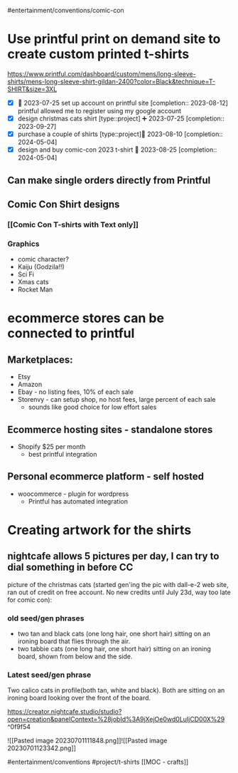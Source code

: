 #entertainment/conventions/comic-con

# Use printful print on demand site to create custom printed t-shirts
https://www.printful.com/dashboard/custom/mens/long-sleeve-shirts/mens-long-sleeve-shirt-gildan-2400?color=Black&technique=T-SHIRT&size=3XL
- [x] 🛫 2023-07-25 set up account on printful site  [completion:: 2023-08-12]
      printful allowed me to register using my google account
- [x] design christmas cats shirt [type::project] ➕ 2023-07-25  [completion:: 2023-09-27]
- [x] purchase a couple of shirts [type::project]🛫 2023-08-10  [completion:: 2024-05-04]
- [x] design and buy comic-con 2023 t-shirt 🛫 2023-08-25  [completion:: 2024-05-04]

## Can make single orders directly from Printful
## Comic Con Shirt designs
### [[Comic Con T-shirts with Text only]]
### Graphics 
- comic character?
- Kaiju (Godzila!!)
- Sci Fi
- Xmas cats
- Rocket Man

# ecommerce stores can be connected to printful
## Marketplaces:
* Etsy
* Amazon
* Ebay - no listing fees, 10% of each sale
* Storenvy - can setup shop, no host fees, large percent of each sale
	* sounds like good choice for low effort sales
## Ecommerce hosting sites - standalone stores
* Shopify $25 per month 
	* best printful integration
## Personal ecommerce platform - self hosted
* woocommerce - plugin for wordpress
	* Printful has automated integration
# Creating artwork for the shirts

## nightcafe allows 5 pictures per day, I can try to dial something in before CC

picture of the christmas cats (started gen'ing the pic with dall-e-2 web site, ran out of credit on free account.  No new credits until July 23d, way too late for comic con):

### old seed/gen phrases
* two tan and black cats (one long hair, one short hair) sitting on an ironing board that flies through the air.
* two tabbie cats (one long hair, one short hair) sitting on an ironing board, shown from below and the side.


### Latest seed/gen phrase

Two calico cats in profile(both tan, white and black).  Both are sitting on an ironing board looking over the front of the board.

https://creator.nightcafe.studio/studio?open=creation&panelContext=%28jobId%3A9jXejOe0wd0LuIjCD00X%29 ^0f9f54


![[Pasted image 20230701111848.png]]![[Pasted image 20230701123342.png]]

#entertainment/conventions
#project/t-shirts
[[MOC - crafts]]